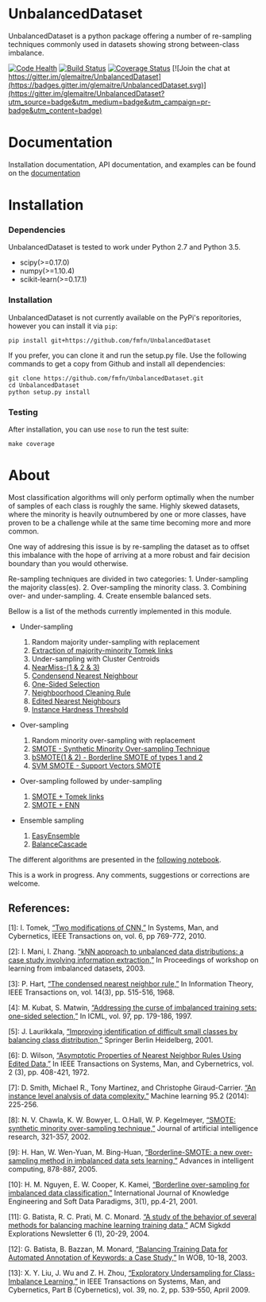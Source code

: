 UnbalancedDataset
=================

UnbalancedDataset is a python package offering a number of re-sampling techniques commonly used in datasets showing strong between-class imbalance.

[![Code Health](https://landscape.io/github/glemaitre/UnbalancedDataset/master/landscape.svg?style=flat)](https://landscape.io/github/glemaitre/UnbalancedDataset/master)
[![Build Status](https://travis-ci.org/glemaitre/UnbalancedDataset.svg?branch=master)](https://travis-ci.org/glemaitre/UnbalancedDataset)
[![Coverage Status](https://coveralls.io/repos/github/glemaitre/UnbalancedDataset/badge.svg?branch=master)](https://coveralls.io/github/glemaitre/UnbalancedDataset?branch=master)
[![Join the chat at https://gitter.im/glemaitre/UnbalancedDataset](https://badges.gitter.im/glemaitre/UnbalancedDataset.svg)](https://gitter.im/glemaitre/UnbalancedDataset?utm_source=badge&utm_medium=badge&utm_campaign=pr-badge&utm_content=badge)

Documentation
=============

Installation documentation, API documentation, and examples can be found on the [documentation](http://glemaitre.github.io/UnbalancedDataset)

Installation
============

### Dependencies

UnbalancedDataset is tested to work under Python 2.7 and Python 3.5.

* scipy(>=0.17.0)
* numpy(>=1.10.4)
* scikit-learn(>=0.17.1)

### Installation

UnbalancedDataset is not currently available on the PyPi's reporitories, 
however you can install it via `pip`:

    pip install git+https://github.com/fmfn/UnbalancedDataset

If you prefer, you can clone it and run the setup.py file. Use the following commands to get a 
copy from Github and install all dependencies:

    git clone https://github.com/fmfn/UnbalancedDataset.git
    cd UnbalancedDataset
    python setup.py install

### Testing

After installation, you can use `nose` to run the test suite:

```
make coverage
```

About
=====

Most classification algorithms will only perform optimally when the number of samples of each class is roughly the same. Highly skewed datasets, where the minority is heavily outnumbered by one or more classes, have proven to be a challenge while at the same time becoming more and more common.

One way of addresing this issue is by re-sampling the dataset as to offset this imbalance with the hope of arriving at a more robust and fair decision boundary than you would otherwise.

Re-sampling techniques are divided in two categories:
    1. Under-sampling the majority class(es).
    2. Over-sampling the minority class.
	3. Combining over- and under-sampling.
	4. Create ensemble balanced sets.
    
Bellow is a list of the methods currently implemented in this module.

* Under-sampling
    1. Random majority under-sampling with replacement
    2. [Extraction of majority-minority Tomek links](#ref1)
    3. Under-sampling with Cluster Centroids
    4. [NearMiss-(1 & 2 & 3)](#ref2)
    5. [Condensend Nearest Neighbour](#ref3)
    6. [One-Sided Selection](#ref4)
    7. [Neighboorhood Cleaning Rule](#ref5)
	8. [Edited Nearest Neighbours](#ref6)
	9. [Instance Hardness Threshold](#ref7)

* Over-sampling
    1. Random minority over-sampling with replacement
    2. [SMOTE - Synthetic Minority Over-sampling Technique](#ref8)
    3. [bSMOTE(1 & 2) - Borderline SMOTE of types 1 and 2](#ref9)
    4. [SVM SMOTE - Support Vectors SMOTE](#ref10)

* Over-sampling followed by under-sampling
    1. [SMOTE + Tomek links](#ref12)
    2. [SMOTE + ENN](#ref11)

* Ensemble sampling
    1. [EasyEnsemble](#ref13)
    2. [BalanceCascade](#ref13)

The different algorithms are presented in the [following notebook](https://github.com/fmfn/UnbalancedDataset/blob/master/examples/plot_unbalanced_dataset.ipynb).

This is a work in progress. Any comments, suggestions or corrections are welcome.

References:
-----------

<a name="ref1"></a>[1]: I. Tomek, [“Two modifications of CNN,”](http://sci2s.ugr.es/keel/pdf/algorithm/articulo/1976-Tomek-IEEETSMC(2).pdf) In Systems, Man, and Cybernetics, IEEE Transactions on, vol. 6, pp 769-772, 2010.

<a name="ref2"></a>[2]: I. Mani, I. Zhang. [“kNN approach to unbalanced data distributions: a case study involving information extraction,”](http://web0.site.uottawa.ca:4321/~nat/Workshop2003/jzhang.pdf) In Proceedings of workshop on learning from imbalanced datasets, 2003.

<a name="ref3"></a>[3]: P. Hart, [“The condensed nearest neighbor rule,”](http://ieeexplore.ieee.org/xpl/login.jsp?tp=&arnumber=1054155&url=http%3A%2F%2Fieeexplore.ieee.org%2Fxpls%2Fabs_all.jsp%3Farnumber%3D1054155) In Information Theory, IEEE Transactions on, vol. 14(3), pp. 515-516, 1968.

<a name="ref4"></a>[4]: M. Kubat, S. Matwin, [“Addressing the curse of imbalanced training sets: one-sided selection,”](http://sci2s.ugr.es/keel/pdf/algorithm/congreso/kubat97addressing.pdf) In ICML, vol. 97, pp. 179-186, 1997.

<a name="ref5"></a>[5]: J. Laurikkala, [“Improving identification of difficult small classes by balancing class distribution,”](http://sci2s.ugr.es/keel/pdf/algorithm/congreso/2001-Laurikkala-LNCS.pdf) Springer Berlin Heidelberg, 2001.

<a name="ref6"></a>[6]: D. Wilson, [“Asymptotic Properties of Nearest Neighbor Rules Using Edited Data,”](http://ieeexplore.ieee.org/xpl/login.jsp?tp=&arnumber=4309137&url=http%3A%2F%2Fieeexplore.ieee.org%2Fxpls%2Fabs_all.jsp%3Farnumber%3D4309137) In IEEE Transactions on Systems, Man, and Cybernetrics, vol. 2 (3), pp. 408-421, 1972.

<a name="ref7"></a>[7]: D. Smith, Michael R., Tony Martinez, and Christophe Giraud-Carrier. [“An instance level analysis of data complexity.”](http://axon.cs.byu.edu/papers/smith.ml2013.pdf) Machine learning 95.2 (2014): 225-256.

<a name="ref8"></a>[8]: N. V. Chawla, K. W. Bowyer, L. O.Hall, W. P. Kegelmeyer, [“SMOTE: synthetic minority over-sampling technique,”](https://www.jair.org/media/953/live-953-2037-jair.pdf) Journal of artificial intelligence research, 321-357, 2002.

<a name="ref9"></a>[9]: H. Han, W. Wen-Yuan, M. Bing-Huan, [“Borderline-SMOTE: a new over-sampling method in imbalanced data sets learning,”](http://sci2s.ugr.es/keel/keel-dataset/pdfs/2005-Han-LNCS.pdf) Advances in intelligent computing, 878-887, 2005.

<a name="ref10"></a>[10]: H. M. Nguyen, E. W. Cooper, K. Kamei, [“Borderline over-sampling for imbalanced data classification,”](https://www.google.fr/url?sa=t&rct=j&q=&esrc=s&source=web&cd=2&ved=0CDAQFjABahUKEwjH7qqamr_HAhWLthoKHUr0BIo&url=http%3A%2F%2Fousar.lib.okayama-u.ac.jp%2Ffile%2F19617%2FIWCIA2009_A1005.pdf&ei=a7zZVYeNDIvtasrok9AI&usg=AFQjCNHoQ6oC_dH1M1IncBP0ZAaKj8a8Cw&sig2=lh32CHGjs5WBqxa_l0ylbg) International Journal of Knowledge Engineering and Soft Data Paradigms, 3(1), pp.4-21, 2001.

<a name="ref11"></a>[11]: G. Batista, R. C. Prati, M. C. Monard. [“A study of the behavior of several methods for balancing machine learning training data,”](http://www.sigkdd.org/sites/default/files/issues/6-1-2004-06/batista.pdf) ACM Sigkdd Explorations Newsletter 6 (1), 20-29, 2004.

<a name="ref12"></a>[12]: G. Batista, B. Bazzan, M. Monard, [“Balancing Training Data for Automated Annotation of Keywords: a Case Study,”](http://www.icmc.usp.br/~gbatista/files/wob2003.pdf) In WOB, 10-18, 2003.

<a name="ref13"></a>[13]: X. Y. Liu, J. Wu and Z. H. Zhou, [“Exploratory Undersampling for Class-Imbalance Learning,”](http://cse.seu.edu.cn/people/xyliu/publication/tsmcb09.pdf) in IEEE Transactions on Systems, Man, and Cybernetics, Part B (Cybernetics), vol. 39, no. 2, pp. 539-550, April 2009.
